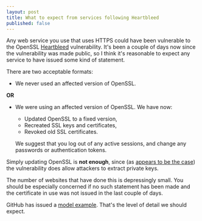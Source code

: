 ```yaml
---
layout: post
title: What to expect from services following Heartbleed
published: false
---
```


Any web service you use that uses HTTPS could have been vulnerable to the OpenSSL [Heartbleed](http://heartbleed.com) vulnerability. It's been a couple of days now since the vulnerability was made public, so I think it's reasonable to expect any service to have issued some kind of statement.

There are two acceptable formats:

* We never used an affected version of OpenSSL.

**OR**

* We were using an affected version of OpenSSL. We have now:
  * Updated OpenSSL to a fixed version,
  * Recreated SSL keys and certificates,
  * Revoked old SSL certificates.

  We suggest that you log out of any active sessions, and change any passwords
  or authentication tokens.

Simply updating OpenSSL is **not enough**, since (as [appears to be the case](https://twitter.com/1njected/status/453781230593769472)) the vulnerability does allow attackers to extract private keys.

The number of websites that have done this is depressingly small. You should be
especially concerned if no such statement has been made and the certificate in
use was not issued in the last couple of days.

GitHub has issued a [model
example](https://github.com/blog/1818-security-heartbleed-vulnerability).
That's the level of detail we should expect.